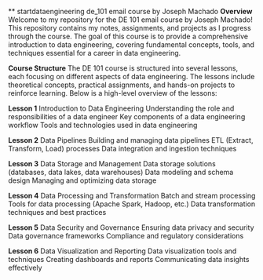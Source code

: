** startdataengineering de_101 email course by Joseph Machado
**Overview**
Welcome to my repository for the DE 101 email course by Joseph Machado! This repository contains my notes, assignments, and projects as I progress through the course. The goal of this course is to provide a comprehensive introduction to data engineering, covering fundamental concepts, tools, and techniques essential for a career in data engineering.

**Course Structure**
The DE 101 course is structured into several lessons, each focusing on different aspects of data engineering. The lessons include theoretical concepts, practical assignments, and hands-on projects to reinforce learning. Below is a high-level overview of the lessons:

**Lesson 1**
Introduction to Data Engineering
Understanding the role and responsibilities of a data engineer
Key components of a data engineering workflow
Tools and technologies used in data engineering

**Lesson 2**
Data Pipelines
Building and managing data pipelines
ETL (Extract, Transform, Load) processes
Data integration and ingestion techniques

**Lesson 3**
Data Storage and Management
Data storage solutions (databases, data lakes, data warehouses)
Data modeling and schema design
Managing and optimizing data storage

**Lesson 4**
Data Processing and Transformation
Batch and stream processing
Tools for data processing (Apache Spark, Hadoop, etc.)
Data transformation techniques and best practices

**Lesson 5**
Data Security and Governance
Ensuring data privacy and security
Data governance frameworks
Compliance and regulatory considerations

**Lesson 6**
Data Visualization and Reporting
Data visualization tools and techniques
Creating dashboards and reports
Communicating data insights effectively
